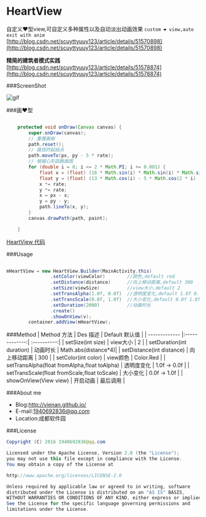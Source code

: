 # HeartView
自定义❤型view,可自定义多种属性以及自动淡出动画效果 
`custom ❤ view,auto exit with anim`
[http://blog.csdn.net/scuyttyuuy123/article/details/51570898](http://blog.csdn.net/scuyttyuuy123/article/details/51570898)

**精简的建筑者模式实践** [http://blog.csdn.net/scuyttyuuy123/article/details/51578874](http://blog.csdn.net/scuyttyuuy123/article/details/51578874)


###ScreenShot

![gif](https://github.com/vienan/HeartView/blob/master/screenshot.gif)

###画❤型

```java

    protected void onDraw(Canvas canvas) {
        super.onDraw(canvas);
        // 重置画板
        path.reset();
        // 路径的起始点
        path.moveTo(px, py - 5 * rate);
        // 根据心形函数画图
        for (double i = 0; i <= 2 * Math.PI; i += 0.001) {
            float x = (float) (16 * Math.sin(i) * Math.sin(i) * Math.sin(i));
            float y = (float) (13 * Math.cos(i) - 5 * Math.cos(2 * i) - 2 * Math.cos(3 * i) - Math.cos(4 * i));
            x *= rate;
            y *= rate;
            x = px - x;
            y = py - y;
            path.lineTo(x, y);
        }
        canvas.drawPath(path, paint);

    }

```

[HeartView 代码](https://github.com/vienan/HeartView/blob/master/library/src/main/java/com/ditclear/heartview/HeartView.java)

###Usage

```java
  
mHeartView = new HeartView.Builder(MainActivity.this)
                .setColor(viewColor)        //颜色,default red
                .setDistance(distance)      //向上移动距离,default 300
                .setSize(viewSize)          //view大小,default 2
                .setTransAlpha(1.0f, 0.0f)  //透明度变化,default 1.0f 0.0f
                .setTransScale(0.0f, 1.0f)  //大小变化,default 0.0f 1.0f
                .setDuration(2000)          //动画时长
                .create()					
                .showOnView(v);
        container.addView(mHeartView);

```
###Method
| Method 方法        | Des 描述           |  Default 默认值 |
| ------------- |:-------------:| :----------:|
| setSize(int size)      | view大小  | 2 |
| setDuration(int duration)      | 动画时长      |  Math.abs(distance*4)|
| setDistance(int distance) | 向上移动距离     |  300  |
| setColor(int color)     | view颜色  | Color.Red |
| setTransAlpha(float fromAlpha,float toAlpha)      | 透明度变化  | 1.0f -> 0.0f |
| setTransScale(float fromScale,float toScale)      | 大小变化  | 0.0f -> 1.0f |
| showOnView(View view)      | 开启动画  | 最后调用 |

###About me
  * Blog:http://vienan.github.io/
  * E-mail:1940692836@qq.com  
  * Location:成都软件园

###License
```java
Copyright (C) 2016 1940692836@qq.com 

Licensed under the Apache License, Version 2.0 (the "License");
you may not use this file except in compliance with the License.
You may obtain a copy of the License at

http://www.apache.org/licenses/LICENSE-2.0

Unless required by applicable law or agreed to in writing, software
distributed under the License is distributed on an "AS IS" BASIS,
WITHOUT WARRANTIES OR CONDITIONS OF ANY KIND, either express or implied.
See the License for the specific language governing permissions and
limitations under the License.
```
